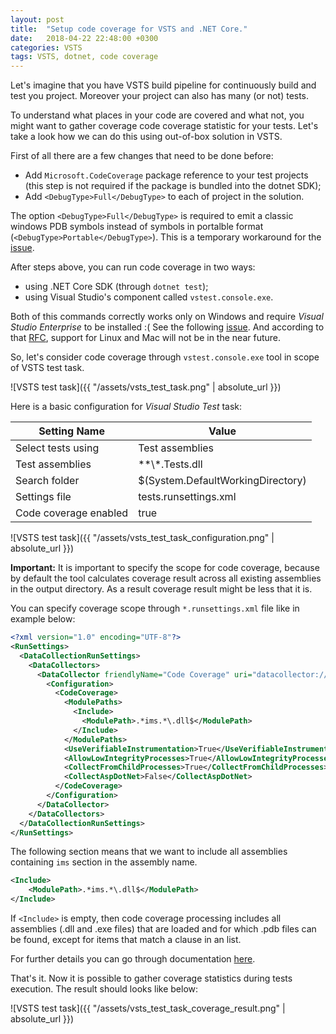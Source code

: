 ```yaml
---
layout: post
title:  "Setup code coverage for VSTS and .NET Core."
date:   2018-04-22 22:48:00 +0300
categories: VSTS
tags: VSTS, dotnet, code coverage
---
```


Let's imagine that you have VSTS build pipeline for continuously build and test you project. Moreover your project can also has many (or not) tests.

To understand what places in your code are covered and what not, you might want to gather coverage code coverage statistic for your tests. Let's take a look how we can do this using out-of-box solution in VSTS.

First of all there are a few changes that need to be done before:

*   Add `Microsoft.CodeCoverage` package reference to your test projects (this step is not required if the package is bundled into the dotnet SDK);
*   Add `<DebugType>Full</DebugType>` to each of project in the solution.

The option `<DebugType>Full</DebugType>` is required to emit a classic windows PDB symbols instead of symbols in portalble format (`<DebugType>Portable</DebugType>`). This is a temporary workaround for the [issue](https://github.com/Microsoft/vstest/issues/800).

After steps above, you can run code coverage in two ways:

*   using .NET Core SDK (through `dotnet test`);
*   using Visual Studio's component called `vstest.console.exe`.

Both of this commands correctly works only on Windows and require _Visual Studio Enterprise_ to be installed :( See the following [issue](https://github.com/Microsoft/vstest/issues/1312). And according to that [RFC](https://github.com/Microsoft/vstest-docs/blob/master/RFCs/0021-CodeCoverageForNetCore.md), support for Linux and Mac will not be in the near future.

So, let's consider code coverage through `vstest.console.exe` tool in scope of VSTS test task.

![VSTS test task]({{ "/assets/vsts_test_task.png" | absolute_url }})

Here is a basic configuration for _Visual Studio Test_ task:

| Setting Name          | Value                             |
| --------------------- | --------------------------------- |
| Select tests using    | Test assemblies                   |
| Test assemblies       | \*\*\\\*.Tests.dll                |
| Search folder         | $(System.DefaultWorkingDirectory) |
| Settings file         | tests.runsettings.xml             |
| Code coverage enabled | true                              |

![VSTS test task]({{ "/assets/vsts_test_task_configuration.png" | absolute_url }})

**Important:** It is important to specify the scope for code coverage, because by default the tool calculates coverage result across all existing assemblies in the output directory. As a result coverage result might be less that it is.

You can specify coverage scope through `*.runsettings.xml` file like in example below:

```xml
<?xml version="1.0" encoding="UTF-8"?>
<RunSettings>
  <DataCollectionRunSettings>
    <DataCollectors>
      <DataCollector friendlyName="Code Coverage" uri="datacollector://Microsoft/CodeCoverage/2.0">
        <Configuration>
          <CodeCoverage>
            <ModulePaths>
              <Include>
                <ModulePath>.*ims.*\.dll$</ModulePath>
              </Include>
            </ModulePaths>
            <UseVerifiableInstrumentation>True</UseVerifiableInstrumentation>
            <AllowLowIntegrityProcesses>True</AllowLowIntegrityProcesses>
            <CollectFromChildProcesses>True</CollectFromChildProcesses>
            <CollectAspDotNet>False</CollectAspDotNet>
          </CodeCoverage>
        </Configuration>
      </DataCollector>
    </DataCollectors>
  </DataCollectionRunSettings>
</RunSettings>
```

The following section means that we want to include all assemblies containing `ims` section in the assembly name.

```xml
<Include>
    <ModulePath>.*ims.*\.dll$</ModulePath>
</Include>
```

If `<Include>` is empty, then code coverage processing includes all assemblies (.dll and .exe files) that are loaded and for which .pdb files can be found, except for items that match a clause in an <Exclude> list.

For further details you can go through documentation [here](https://msdn.microsoft.com/en-us/library/jj159530.aspx).

That's it. Now it is possible to gather coverage statistics during tests execution. The result should looks like below:

![VSTS test task]({{ "/assets/vsts_test_task_coverage_result.png" | absolute_url }})
